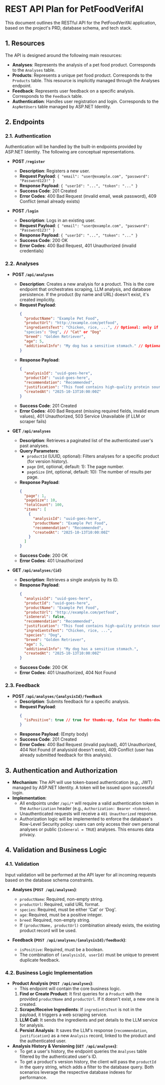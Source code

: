 # REST API Plan for PetFoodVerifAI

This document outlines the RESTful API for the PetFoodVerifAI application, based on the project's PRD, database schema, and tech stack.

## 1. Resources

The API is designed around the following main resources:

- **Analyses**: Represents the analysis of a pet food product. Corresponds to the `Analyses` table.
- **Products**: Represents a unique pet food product. Corresponds to the `Products` table. This resource is implicitly managed through the Analyses endpoint.
- **Feedback**: Represents user feedback on a specific analysis. Corresponds to the `Feedback` table.
- **Authentication**: Handles user registration and login. Corresponds to the `AspNetUsers` table managed by ASP.NET Identity.

## 2. Endpoints

### 2.1. Authentication

Authentication will be handled by the built-in endpoints provided by ASP.NET Identity. The following are conceptual representations.

- **POST `/register`**
  - **Description**: Registers a new user.
  - **Request Payload**: `{ "email": "user@example.com", "password": "Password123!" }`
  - **Response Payload**: `{ "userId": "...", "token": "..." }`
  - **Success Code**: 201 Created
  - **Error Codes**: 400 Bad Request (invalid email, weak password), 409 Conflict (email already exists)

- **POST `/login`**
  - **Description**: Logs in an existing user.
  - **Request Payload**: `{ "email": "user@example.com", "password": "Password123!" }`
  - **Response Payload**: `{ "userId": "...", "token": "..." }`
  - **Success Code**: 200 OK
  - **Error Codes**: 400 Bad Request, 401 Unauthorized (invalid credentials)

### 2.2. Analyses

- **POST `/api/analyses`**
  - **Description**: Creates a new analysis for a product. This is the core endpoint that orchestrates scraping, LLM analysis, and database persistence. If the product (by name and URL) doesn't exist, it's created implicitly.
  - **Request Payload**:
    ```json
    {
      "productName": "Example Pet Food",
      "productUrl": "http://example.com/petfood",
      "ingredientsText": "Chicken, rice, ...", // Optional: only if scraping fails client-side
      "species": "Dog", // "Cat" or "Dog"
      "breed": "Golden Retriever",
      "age": 5,
      "additionalInfo": "My dog has a sensitive stomach." // Optional
    }
    ```
  - **Response Payload**:
    ```json
    {
      "analysisId": "uuid-goes-here",
      "productId": "uuid-goes-here",
      "recommendation": "Recommended",
      "justification": "This food contains high-quality protein sources...",
      "createdAt": "2025-10-13T10:00:00Z"
    }
    ```
  - **Success Code**: 201 Created
  - **Error Codes**: 400 Bad Request (missing required fields, invalid enum values), 401 Unauthorized, 503 Service Unavailable (if LLM or scraper fails)

- **GET `/api/analyses`**
  - **Description**: Retrieves a paginated list of the authenticated user's past analyses.
  - **Query Parameters**:
    - `productId` (UUID, optional): Filters analyses for a specific product (for version history).
    - `page` (int, optional, default: 1): The page number.
    - `pageSize` (int, optional, default: 10): The number of results per page.
  - **Response Payload**:
    ```json
    {
      "page": 1,
      "pageSize": 10,
      "totalCount": 100,
      "items": [
        {
          "analysisId": "uuid-goes-here",
          "productName": "Example Pet Food",
          "recommendation": "Recommended",
          "createdAt": "2025-10-13T10:00:00Z"
        }
      ]
    }
    ```
  - **Success Code**: 200 OK
  - **Error Codes**: 401 Unauthorized

- **GET `/api/analyses/{id}`**
  - **Description**: Retrieves a single analysis by its ID.
  - **Response Payload**:
    ```json
    {
      "analysisId": "uuid-goes-here",
      "productId": "uuid-goes-here",
      "productName": "Example Pet Food",
      "productUrl": "http://example.com/petfood",
      "isGeneral": false,
      "recommendation": "Recommended",
      "justification": "This food contains high-quality protein sources...",
      "ingredientsText": "Chicken, rice, ...",
      "species": "Dog",
      "breed": "Golden Retriever",
      "age": 5,
      "additionalInfo": "My dog has a sensitive stomach.",
      "createdAt": "2025-10-13T10:00:00Z"
    }
    ```
  - **Success Code**: 200 OK
  - **Error Codes**: 401 Unauthorized, 404 Not Found

### 2.3. Feedback

- **POST `/api/analyses/{analysisId}/feedback`**
  - **Description**: Submits feedback for a specific analysis.
  - **Request Payload**:
    ```json
    {
      "isPositive": true // true for thumbs-up, false for thumbs-down
    }
    ```
  - **Response Payload**: (Empty body)
  - **Success Code**: 201 Created
  - **Error Codes**: 400 Bad Request (invalid payload), 401 Unauthorized, 404 Not Found (if analysisId doesn't exist), 409 Conflict (user has already submitted feedback for this analysis).

## 3. Authentication and Authorization

- **Mechanism**: The API will use token-based authentication (e.g., JWT) managed by ASP.NET Identity. A token will be issued upon successful login.
- **Implementation**:
  - All endpoints under `/api/*` will require a valid authentication token in the `Authorization` header (e.g., `Authorization: Bearer <token>`).
  - Unauthenticated requests will receive a `401 Unauthorized` response.
  - Authorization logic will be implemented to enforce the database's Row-Level Security policy: users can only access their own personal analyses or public (`IsGeneral = TRUE`) analyses. This ensures data privacy.

## 4. Validation and Business Logic

### 4.1. Validation

Input validation will be performed at the API layer for all incoming requests based on the database schema constraints.

- **Analyses (`POST /api/analyses`)**:
  - `productName`: Required, non-empty string.
  - `productUrl`: Required, valid URL format.
  - `species`: Required, must be either 'Cat' or 'Dog'.
  - `age`: Required, must be a positive integer.
  - `breed`: Required, non-empty string.
  - If `(productName, productUrl)` combination already exists, the existing product record will be used.

- **Feedback (`POST /api/analyses/{analysisId}/feedback`)**:
  - `isPositive`: Required, must be a boolean.
  - The combination of `(analysisId, userId)` must be unique to prevent duplicate feedback.

### 4.2. Business Logic Implementation

- **Product Analysis (`POST /api/analyses`)**:
  - This endpoint will contain the core business logic.
  1.  **Find or Create Product**: It first queries for a `Product` with the provided `productName` and `productUrl`. If it doesn't exist, a new one is created.
  2.  **Scrape/Receive Ingredients**: If `ingredientsText` is not in the payload, it triggers a web scraping service.
  3.  **LLM Call**: It sends the ingredients and pet details to the LLM service for analysis.
  4.  **Persist Analysis**: It saves the LLM's response (`recommendation`, `justification`) as a new `Analysis` record, linked to the product and the authenticated user.
- **Analysis History & Versioning (`GET /api/analyses`)**:
  - To get a user's history, the endpoint queries the `Analyses` table filtered by the authenticated user's ID.
  - To get a product's version history, the client will pass the `productId` in the query string, which adds a filter to the database query. Both scenarios leverage the respective database indexes for performance.
